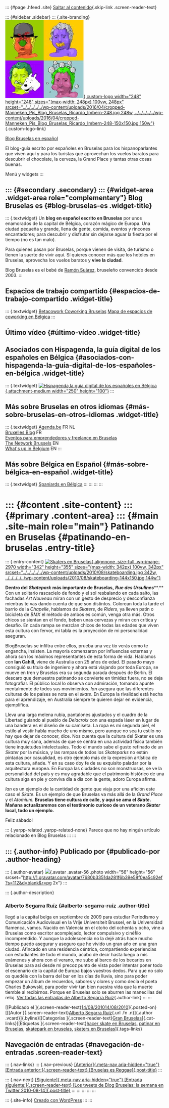 ::: {#page .hfeed .site}
[Saltar al
contenido](../../../../../index.html?p=2967#content){.skip-link
.screen-reader-text}

::: {#sidebar .sidebar}
::: {.site-branding}
[![](../../../../../wp-content/uploads/2016/04/cropped-Manneken_Pis_Blog_Bruselas_Ricardo_Imbern-248.jpg){.custom-logo
width="248" height="248" sizes="(max-width: 248px) 100vw, 248px"
srcset="../../../../../wp-content/uploads/2016/04/cropped-Manneken_Pis_Blog_Bruselas_Ricardo_Imbern-248.jpg 248w, ../../../../../wp-content/uploads/2016/04/cropped-Manneken_Pis_Blog_Bruselas_Ricardo_Imbern-248-150x150.jpg 150w"}](../../../../../index.html){.custom-logo-link}

[Blog Bruselas en español](../../../../../index.html)

El blog-guía escrito por españoles en Bruselas para los hispanoparlantes
que viven aquí y para los turistas que aprovechan los vuelos baratos
para descubrir el chocolate, la cerveza, la Grand Place y tantas otras
cosas buenas.

Menú y widgets
:::

::: {#secondary .secondary}
::: {#widget-area .widget-area role="complementary"}
Blog Bruselas es {#blog-bruselas-es .widget-title}
----------------

::: {.textwidget}
Un **blog en español escrito en Bruselas** por unos enamorados de la
capital de Bélgica, corazón mágico de Europa. Una ciudad pequeña y
grande, llena de gente, comida, eventos y rincones encantadores; para
descubrir y disfrutar sin dejarse aguar la fiesta por el tiempo (no es
tan malo).

Para quienes pasan por Bruselas, porque vienen de visita, de turismo o
tienen la suerte de vivir aquí. Sí quieres conocer más que los hoteles
en Bruselas, aprovecha los vuelos baratos y **vive la ciudad**.

Blog Bruselas es el bebé de [Ramón Suárez](http://www.ramonsuarez.com),
bruseleño convencido desde 2003.
:::

Espacios de trabajo compartido {#espacios-de-trabajo-compartido .widget-title}
------------------------------

::: {.textwidget}
[Betacowork Coworking Bruselas](http://www.betacowork.com) [Mapa de
espacios de coworking en Bélgica](http://coworkingbelgium.com)
:::

Último vídeo {#último-vídeo .widget-title}
------------

Asociados con Hispagenda, la guía digital de los españoles en Bélgica {#asociados-con-hispagenda-la-guía-digital-de-los-españoles-en-bélgica .widget-title}
---------------------------------------------------------------------

::: {.textwidget}
[![Hispagenda,la guía digital de los españoles en
Bélgica](../../../../../wp-content/uploads/2010/04/Hispagenda-250px.gif "Hispagenda, la guía digital de los españoles en Bélgica"){.attachment-medium
width="250" height="100"}](http://www.hispagenda.com)
:::

Más sobre Bruselas en otros idiomas {#más-sobre-bruselas-en-otros-idiomas .widget-title}
-----------------------------------

::: {.textwidget}
[Agenda.be](http://www.agenda.be) FR NL\
[Bruxelles Blog](http://www.bxlblog.be/) FR\
[Eventos para emprendedores y freelance en
Bruselas](http://www.betacowork.com/events/)\
[The Network
Brussels](http://groups.yahoo.com/group/TheNetworkBrussels/) EN\
[What\'s up in Belgium](http://www.whatsupin.be/) EN
:::

Más sobre Bélgica en Español {#más-sobre-bélgica-en-español .widget-title}
----------------------------

::: {.textwidget}
[Spaniards en Bélgica](http://www.spaniards.es/paises/belgica)
:::
:::
:::
:::

::: {#content .site-content}
::: {#primary .content-area}
::: {#main .site-main role="main"}
Patinando en Bruselas {#patinando-en-bruselas .entry-title}
=====================

::: {.entry-content}
[![Skaters en
Bruselas](../../../../../wp-content/uploads/2010/08/skateboarding.jpg){.alignnone
.size-full .wp-image-2970 width="342" height="355"
sizes="(max-width: 342px) 100vw, 342px"
srcset="../../../../../wp-content/uploads/2010/08/skateboarding.jpg 342w, ../../../../../wp-content/uploads/2010/08/skateboarding-144x150.jpg 144w"}](http://es.wikipedia.org/wiki/Skateboarding)

**Dentro del** ***Skatepark*** **más importante de Bruselas,** ***Rue
des Ursulines*****.** Con un solitario rascacielo de fondo y el sol
resbalando en cada salto, las fachadas *Art Nouveau* miran con un gesto
de desprecio y desconfianza mientras te vas dando cuenta de que son
distintos. Colorean toda la tarde el barrio de la *Chapelle*, hablamos
de *Skaters*, de *Riders*, ya lleven patín o bicicleta de *BMX* el
método de ambos es común, venga otra más. Otros chicos se sientan en el
fondo, beben unas cervezas y miran con crítica y desafío. En cada rampa
se mezclan chicos de todas las edades que viven esta cultura con fervor,
mi tabla es la proyección de mi personalidad aseguran.

BlogBruselas se infiltra entre ellos, prueba una vez tío verás como te
engancha, insisten. La mayoría comenzaron por influencias externas y
ahora son los máximos representantes de esta forma de vida. Hablamos con
**Ian Cahill**, viene de Australia con 25 años de edad. El pasado mayo
consiguió su título de ingeniero y ahora está viajando por toda Europa,
se mueve en tren y Bruselas era su segunda parada después de Berlín. El
descaro que demuestra patinando se convierte en timidez fuera, no se
deja fotografiar. El público local lo observa con admiración, tomando
apunte mentalmente de todos sus movimientos. *Ian* asegura que las
diferentes culturas de los países se nota en el *skate*. En Europa la
rivalidad está hecha para el aprendizaje, en Australia siempre te
quieren dejar en evidencia, ejemplifica.

Lleva una larga melena rubia, pantalones ajustados y el cuadro de la
Libertad guiando al pueblo de *Delacroix* con una espada láser en lugar
de una bandera es el diseño de su camiseta. La ropa es mi segunda piel,
el estilo al vestir habla mucho de uno mismo, pero aunque no sea tu
estilo no hay que dejar de conocer, dice. Nos cuenta que la cultura del
Skater es una cultura muy sana, además de que se centra en una actividad
física también tiene inquietudes intelectuales. Todo el mundo sabe el
gusto refinado de un *Skater* por la música, y las rampas de todos los
*Skateparks* no están pintadas por casualidad, es otro ejemplo más de la
expresión artística de esta cultura, añade. Y en su caso doy fe de su
exquisito paladar por la arquitectura europea. En Europa las ciudades no
son monstruosas, se ve la personalidad del país y es muy agradable que
el patrimonio histórico de una cultura siga en pie y conviva día a día
con la gente, adoro Europa afirma.

*Ian* es un ejemplo de la cantidad de gente que viaja por una afición
este caso el *Skate*. Es un ejemplo de que Bruselas va más allá de la
*Grand Place* y el *Atomium.* **Bruselas tiene cultura de calle, y aquí
se ama el *Skate*. Mañana actualizaremos con el testimonio curioso de un
veterano *Skater* local, todo un ejemplo.**

Feliz sábado!

::: {.yarpp-related .yarpp-related-none}
Parece que no hay ningún artículo relacionado en Blog Bruselas
:::
:::

::: {.author-info}
Publicado por {#publicado-por .author-heading}
-------------

::: {.author-avatar}
![](http://1.gravatar.com/avatar/7680b3351da281f6b39e58f0ea5c92ef?s=56&d=blank&r=pg){.avatar
.avatar-56 .photo width="56" height="56"
srcset="http://1.gravatar.com/avatar/7680b3351da281f6b39e58f0ea5c92ef?s=112&d=blank&r=pg 2x"}
:::

::: {.author-description}
### Alberto Segarra Ruíz {#alberto-segarra-ruíz .author-title}

llegó a la capital belga en septiembre de 2009 para estudiar Periodismo
y Comunicación Audiovisual en la Vrije Universiteit Brussel, en la
Universidad flamenca, vamos. Nacido en Valencia en el otoño del ochenta
y ocho, vine a Bruselas como escritor acomplejado, lector compulsivo y
cinéfilo incomprendido. Y aunque la adolescencia no la dejé atrás hace
mucho tiempo puedo asegurar y aseguro que he vivido un gran año en una
gran ciudad. Afincado en una residencia céntrica, compartiendo
experiencias con estudiantes de todo el mundo, acabo de decir hasta
luego a mis exámenes y ahora con el verano, me subo al barco de los
becarios en Bruselas para así desde mi precoz punto de vista poder
intentar poner todo el escenario de la capital de Europa bajos vuestros
dedos. Para que no sólo os quedéis con la barra del bar en los días de
lluvia, sino para poder empezar un álbum de recuerdos, sabores y olores
y como decía el poeta Charles Bukowski, para poder vivir tan bien
nuestra vida que la muerte tiemble al recibirnos. Porque en Bruselas
solo se aburren las manecillas del reloj. [Ver todas las entradas de
Alberto Segarra
Ruíz](../../../../author/albertosegarraruiz/index.html){.author-link}
:::
:::

[[Publicado el
]{.screen-reader-text}[14/08/201014/08/2010](../../../../../index.html?p=2967)]{.posted-on}[[[Autor
]{.screen-reader-text}[Alberto Segarra
Ruíz](../../../../author/albertosegarraruiz/index.html){.url .fn
.n}]{.author .vcard}]{.byline}[[Categorías ]{.screen-reader-text}[Gran
Bruselas](../../../../category/gran-bruselas/index.html)]{.cat-links}[[Etiquetas
]{.screen-reader-text}[hacer skate en
Bruselas](../../../../tag/hacer-skate-en-bruselas/index.html), [patinar
en Bruselas](../../../../tag/patinar-en-bruselas/index.html), [skatepark
en bruselas](../../../../tag/skatepark-en-bruselas/index.html), [skaters
en
Bruselas](../../../../tag/skaters-en-bruselas/index.html)]{.tags-links}

Navegación de entradas {#navegación-de-entradas .screen-reader-text}
----------------------

::: {.nav-links}
::: {.nav-previous}
[[Anterior]{.meta-nav aria-hidden="true"} [Entrada
anterior:]{.screen-reader-text} [Bruselas es
Reggae]{.post-title}](../../../../../index.html?p=2958)
:::

::: {.nav-next}
[[Siguiente]{.meta-nav aria-hidden="true"} [Entrada
siguiente:]{.screen-reader-text} [Los tweets de Blog Bruselas: la semana
en Twitter 2010-08-14]{.post-title}](../../../../../index.html?p=2980)
:::
:::
:::
:::
:::

::: {.site-info}
[Creado con WordPress](https://es.wordpress.org/)
:::
:::
